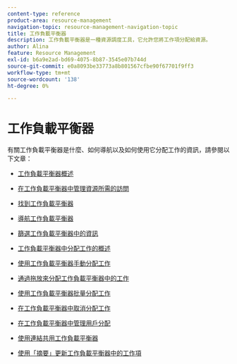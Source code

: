 ```yaml
---
content-type: reference
product-area: resource-management
navigation-topic: resource-management-navigation-topic
title: 工作負載平衡器
description: 工作負載平衡器是一種資源調度工具，它允許您將工作項分配給資源。
author: Alina
feature: Resource Management
exl-id: b6a9e2ad-bd69-4075-8b87-3545e07b744d
source-git-commit: e0a8093be33773a8b801567cfbe90f67701f9ff3
workflow-type: tm+mt
source-wordcount: '138'
ht-degree: 0%

---
```


# 工作負載平衡器

有關工作負載平衡器是什麼、如何導航以及如何使用它分配工作的資訊，請參閱以下文章：

* [工作負載平衡器概述](../../resource-mgmt/workload-balancer/overview-workload-balancer.md)
* [在工作負載平衡器中管理資源所需的訪問](../../resource-mgmt/workload-balancer/access-needed-manage-resources-balancer.md)
* [找到工作負載平衡器](../../resource-mgmt/workload-balancer/locate-workload-balancer.md)
* [導航工作負載平衡器](../../resource-mgmt/workload-balancer/navigate-the-workload-balancer.md)
* [篩選工作負載平衡器中的資訊](../../resource-mgmt/workload-balancer/filter-information-workload-balancer.md)
* [工作負載平衡器中分配工作的概述](../../resource-mgmt/workload-balancer/assign-work-in-workload-balancer.md)
* [使用工作負載平衡器手動分配工作](../../resource-mgmt/workload-balancer/assign-work-in-workload-balancer-manually.md)
* [通過拖放來分配工作負載平衡器中的工作](../../resource-mgmt/workload-balancer/assign-work-in-workload-balancer-by-drag-and-drop.md)
* [使用工作負載平衡器批量分配工作](../../resource-mgmt/workload-balancer/assign-work-in-workload-balancer-in-bulk.md)
* [在工作負載平衡器中取消分配工作](../../resource-mgmt/workload-balancer/unassign-work-in-workload-balancer.md)
* [在工作負載平衡器中管理用戶分配](../../resource-mgmt/workload-balancer/manage-user-allocations-workload-balancer.md)
* [使用連結共用工作負載平衡器](../../resource-mgmt/workload-balancer/share-link-for-workload-balancer.md)

   <!--
  <li data-mc-conditions="QuicksilverOrClassic.Draft mode"><a href="../../resource-mgmt/workload-balancer/add-custom-section-for-balancer.md" class="MCXref xref" xrefformat="{para}">Add a custom section to display the Workload Balancer </a> </li>
  -->

   <!--
  <li data-mc-conditions="QuicksilverOrClassic.Draft mode"><a href="../../resource-mgmt/workload-balancer/what-if-scenarios-balancer.md" class="MCXref xref" xrefformat="{para}">Perform 'what-if' scenarios in the Workload Balancer</a> </li>
  -->

* [使用「摘要」更新工作負載平衡器中的工作項](../../resource-mgmt/workload-balancer/update-items-in-summary-panel-in-workload-balancer.md)
